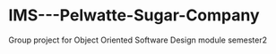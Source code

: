 IMS---Pelwatte-Sugar-Company
============================

Group project for Object Oriented Software Design module semester2
